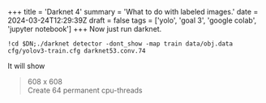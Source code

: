 +++
title = 'Darknet 4'
summary = 'What to do with labeled images.'
date = 2024-03-24T12:29:39Z
draft = false
tags = ['yolo', 'goal 3', 'google colab', 'jupyter notebook']
+++
Now just run darknet.

```
!cd $DN;./darknet detector -dont_show -map train data/obj.data cfg/yolov3-train.cfg darknet53.conv.74
```


It will show
> 608 x 608  
> Create 64 permanent cpu-threads


